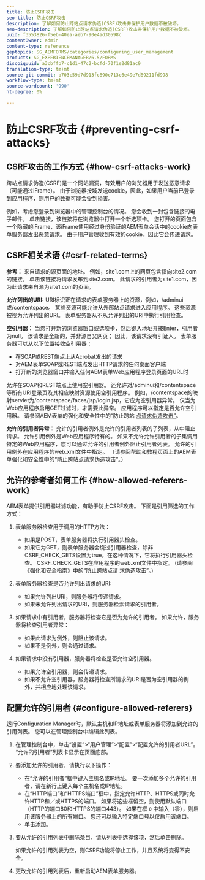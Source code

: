 ```yaml
---
title: 防止CSRF攻击
seo-title: 防止CSRF攻击
description: 了解如何防止跨站点请求伪造(CSRF)攻击并保护用户数据不被破坏。
seo-description: 了解如何防止跨站点请求伪造(CSRF)攻击并保护用户数据不被破坏。
uuid: f3553826-f5eb-40ea-aeb7-90e4ad30598c
contentOwner: admin
content-type: reference
geptopics: SG_AEMFORMS/categories/configuring_user_management
products: SG_EXPERIENCEMANAGER/6.5/FORMS
discoiquuid: a3cbffb7-c1d1-47c2-bcfd-70f1e2d81ac9
translation-type: tm+mt
source-git-commit: b703c59d7d913fc890c713c6e49e7d89211fd998
workflow-type: tm+mt
source-wordcount: '990'
ht-degree: 0%

---
```



# 防止CSRF攻击 {#preventing-csrf-attacks}

## CSRF攻击的工作方式 {#how-csrf-attacks-work}

跨站点请求伪造(CSRF)是一个网站漏洞，有效用户的浏览器用于发送恶意请求（可能通过iFrame）。 由于浏览器按域发送cookie，因此，如果用户当前已登录到应用程序，则用户的数据可能会受到损害。

例如，考虑您登录到浏览器中的管理控制台的情况。 您会收到一封包含链接的电子邮件。 单击链接，该链接将在浏览器中打开一个新选项卡。 您打开的页面包含一个隐藏的iFrame，该iFrame使用经过身份验证的AEM表单会话中的cookie向表单服务器发出恶意请求。 由于用户管理收到有效的cookie，因此它会传递请求。

## CSRF相关术语 {#csrf-related-terms}

**参考：** 来自请求的源页面的地址。 例如，site1.com上的网页包含指向site2.com的链接。 单击该链接将请求发布到site2.com。 此请求的引用者为site1.com，因为此请求来自源为site1.com的页面。

**允许列出的URI:** URI标识正在请求的表单服务器上的资源，例如，/adminui或/contentspace。 某些资源可能允许从外部站点请求进入应用程序。 这些资源被视为允许列出的URI。 表单服务器从不从允许列出的URI中执行引用检查。

**空引用器：** 当您打开新的浏览器窗口或选项卡，然后键入地址并按Enter，引用者为null。 该请求是全新的，并非源自父网页； 因此，该请求没有引证人。 表单服务器可以从以下位置接收空引用器：

* 在SOAP或REST端点上从Acrobat发出的请求
* 对AEM表单SOAP或REST端点发出HTTP请求的任何桌面客户端
* 打开新的浏览器窗口并输入任何AEM表单Web应用程序登录页面的URL时

允许在SOAP和REST端点上使用空引用器。 还允许对/adminui和/contentspace等所有URI登录页及其相应映射资源使用空引用程序。 例如，/contentspace的映射servlet为/contentspace/faces/jsp/login.jsp，它应为空引用器异常。 仅当为Web应用程序启用GET过滤时，才需要此异常。 应用程序可以指定是否允许空引用器。 请参阅AEM表单的强化和安全性中的“防止跨站 [点请求伪造攻击”](https://help.adobe.com/en_US/livecycle/11.0/HardeningSecurity/index.html)。

**允许的引用者异常：** 允许的引用者例外是允许的引用者列表的子列表，从中阻止请求。 允许引用例外是Web应用程序特有的。 如果不允许允许引用者的子集调用特定的Web应用程序，您可以通过允许的引用者例外阻止引用者列表。 允许的引用例外在应用程序的web.xml文件中指定。 （请参阅帮助和教程页面上的AEM表单强化和安全性中的“防止跨站点请求伪造攻击”。）

## 允许的参考者如何工作 {#how-allowed-referers-work}

AEM表单提供引用器过滤功能，有助于防止CSRF攻击。 下面是引用筛选的工作方式：

1. 表单服务器检查用于调用的HTTP方法：

   * 如果是POST，表单服务器将执行引用器头检查。
   * 如果它为GET，则表单服务器会绕过引用器检查，除非CSRF_CHECK_GETS设置为true，在这种情况下，它将执行引用器头检查。 CSRF_CHECK_GETS在应用程序的web.xml文件中指定。 (请参阅《强化和安全指南》中的“防止跨站点请 [求伪造攻击](https://help.adobe.com/en_US/livecycle/11.0/HardeningSecurity/index.html)”。)

1. 表单服务器检查是否允许列出请求的URI:

   * 如果允许列出URI，则服务器将传递请求。
   * 如果未允许列出请求的URI，则服务器检索请求的引用者。

1. 如果请求中有引用者，服务器将检查它是否为允许的引用者。 如果允许，服务器将检查引用者异常：

   * 如果此请求为例外，则阻止该请求。
   * 如果不是例外，则会通过请求。

1. 如果请求中没有引用器，服务器将检查是否允许空引用器。

   * 如果允许空引用器，则会传递请求。
   * 如果不允许空引用器，服务器将检查所请求的URI是否为空引用器的例外，并相应地处理该请求。

## 配置允许的引用者 {#configure-allowed-referers}

运行Configuration Manager时，默认主机和IP地址或表单服务器将添加到允许的引用列表。 您可以在管理控制台中编辑此列表。

1. 在管理控制台中，单击“设置”>“用户管理”>“配置”>“配置允许的引用者URL”。 “允许的引用者”列表卡显示在页面底部。
1. 要添加允许的引用者，请执行以下操作：

   * 在“允许的引用者”框中键入主机名或IP地址。 要一次添加多个允许的引用者，请在新行上键入每个主机名或IP地址。
   * 在“HTTP端口”和“HTTPS端口”框中，指定允许HTTP、HTTPS或同时允许HTTP和／或HTTPS的端口。 如果将这些框留空，则使用默认端口（HTTP的端口80和HTTPS的端口443）。 如果在框 `0` 中输入（零），则启用该服务器上的所有端口。 您还可以输入特定端口号以仅启用该端口。
   * 单击添加。

1. 要从允许的引用列表中删除条目，请从列表中选择该项，然后单击删除。

   如果允许的引用列表为空，则CSRF功能将停止工作，并且系统将变得不安全。

1. 更改允许的引用列表后，重新启动AEM表单服务器。

